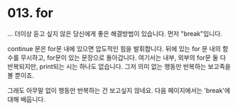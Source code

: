 # 013. for
... 더이상 듣고 싶지 않은 당신에게 좋은 해결방법이 있습니다. 먼저 "break"입니다.

continue 문은 for문 내에 있으면 압도적인 힘을 발휘합니다. 뒤에 있는 for 문 내의 함수를 무시하고, for문이 있는 문장으로 돌아갑니다. 여기서는 내부, 외부의 for문 둘 다 반복되지만, print되는 시는 하나도 없습니다. 그저 의미 없는 행동만 반복하는 보고족을 볼 뿐이죠.

그래도 아무말 없이 행동만 반복하는 건 보고싶지 않네요. 다음 페이지에서는 'break'에 대해 배웁니다.
